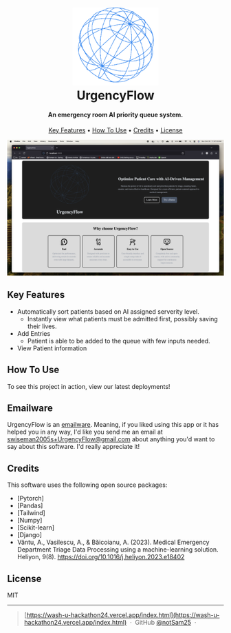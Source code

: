 
<h1 align="center">
  <br>
  <a href="https://wash-u-hackathon24.vercel.app/index.html"><img src="output-onlinepngtools.png" alt="UrgencyFlow" width="200"></a>
  <br>
  UrgencyFlow
  <br>
</h1>

<h4 align="center">An emergency room AI priority queue system.</h4>


<p align="center">
  <a href="#key-features">Key Features</a> •
  <a href="#how-to-use">How To Use</a> •
  <a href="#credits">Credits</a> •
  <a href="#license">License</a>
</p>

![screenshot](static/media/website_preview.png)

## Key Features

* Automatically sort patients based on AI assigned serverity level.
  - Instantly view what patients must be admitted first, possibly saving their lives.
* Add Entries
  - Patient is able to be added to the queue with few inputs needed.
* View Patient information  

## How To Use

To see this project in action, view our latest deployments!

## Emailware

UrgencyFlow is an [emailware](https://en.wiktionary.org/wiki/emailware). Meaning, if you liked using this app or it has helped you in any way, I'd like you send me an email at <swiseman2005s+UrgencyFlow@gmail.com> about anything you'd want to say about this software. I'd really appreciate it!

## Credits

This software uses the following open source packages:
- [Pytorch]
- [Pandas]
- [Tailwind]
- [Numpy]
- [Scikit-learn]
- [Django]
- Vântu, A., Vasilescu, A., & Băicoianu, A. (2023). Medical Emergency Department Triage Data Processing using a machine-learning solution. Heliyon, 9(8). https://doi.org/10.1016/j.heliyon.2023.e18402 

## License

MIT

---

> [https://wash-u-hackathon24.vercel.app/index.html](https://wash-u-hackathon24.vercel.app/index.html) &nbsp;&middot;&nbsp;
> GitHub [@notSam25](https://github.com/notSam25/WashUHackathon24) &nbsp;&middot;&nbsp;

